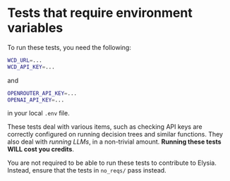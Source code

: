# Tests that require environment variables

To run these tests, you need the following:

```bash
WCD_URL=...
WCD_API_KEY=...
```
and
```bash
OPENROUTER_API_KEY=...
OPENAI_API_KEY=...
```
in your local `.env` file.

These tests deal with various items, such as checking API keys are correctly configured on running decision trees and similar functions.
They also deal with _running LLMs_, in a non-trivial amount. **Running these tests WILL cost you credits**.

You are not required to be able to run these tests to contribute to Elysia. Instead, ensure that the tests in `no_reqs/` pass instead.
